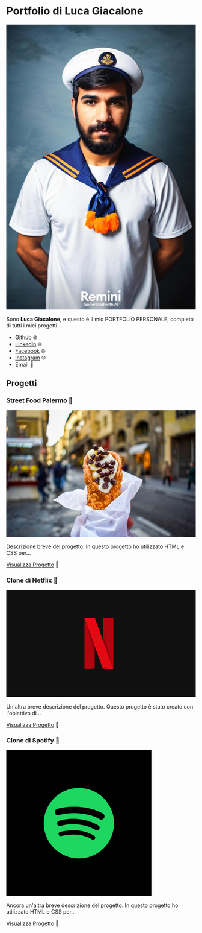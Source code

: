 # Portfolio di Luca Giacalone

![Luca Giacalone](images/WhatsApp%20Image%202023-10-23%20at%2017.18.10.jpeg)

Sono **Luca Giacalone**, e questo è il mio PORTFOLIO PERSONALE, completo di tutti i miei progetti.

- [Github](https://github.com/Luke932) 🌐
- [LinkedIn](https://www.linkedin.com/in/luca-giacalone-79354633/) 🌐
- [Facebook](https://www.facebook.com/luca.giacalone.397/?locale=it_IT) 🌐
- [Instagram](https://www.instagram.com/iamironman932/) 🌐
- [Email](mailto:luca_giacalone@libero.it) 📧

## Progetti

### Street Food Palermo 🚀

![Street Food Palermo](images/thumbs/italy-street-food.jpg)

Descrizione breve del progetto. In questo progetto ho utilizzato HTML e CSS per...

[Visualizza Progetto](https://github.com/Luke932/Capstone-Project) 🚀

### Clone di Netflix 🚀

![Clone di Netflix](images/thumbs/BrandAssets_Logos_02-NSymbol.jpg)

Un'altra breve descrizione del progetto. Questo progetto è stato creato con l'obiettivo di...

[Visualizza Progetto](https://github.com/Luke932/CORSO-EPICODE/tree/main/Corso_FRONT-END/ProgettiSettimanali/Mese.N.03/ProgettoSettimanaleN.03/project) 🚀

### Clone di Spotify 🚀

![Clone di Spotify](images/thumbs/icon3@2x.png)

Ancora un'altra breve descrizione del progetto. In questo progetto ho utilizzato HTML e CSS per...

[Visualizza Progetto](https://github.com/Luke932/Spotify-Clone) 🚀


